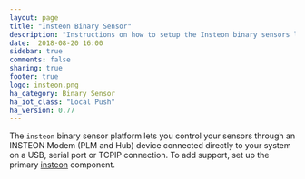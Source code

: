 ```yaml
---
layout: page
title: "Insteon Binary Sensor"
description: "Instructions on how to setup the Insteon binary sensors locally within Home Assistant."
date:  2018-08-20 16:00
sidebar: true
comments: false
sharing: true
footer: true
logo: insteon.png
ha_category: Binary Sensor
ha_iot_class: "Local Push"
ha_version: 0.77
---
```


The `insteon` binary sensor platform lets you control your sensors through
an INSTEON Modem (PLM and Hub) device connected directly to your system on a
USB, serial port or TCPIP connection.  To add support, set up the primary
[insteon] component.

[insteon]: /components/insteon/
